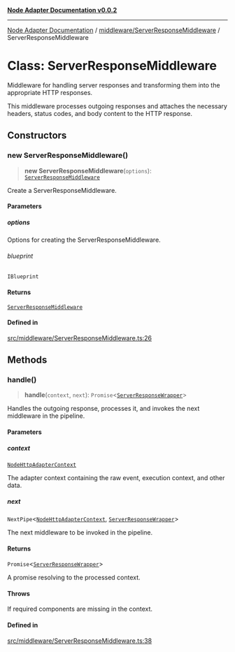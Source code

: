 [**Node Adapter Documentation v0.0.2**](../../../README.md)

***

[Node Adapter Documentation](../../../modules.md) / [middleware/ServerResponseMiddleware](../README.md) / ServerResponseMiddleware

# Class: ServerResponseMiddleware

Middleware for handling server responses and transforming them into the appropriate HTTP responses.

This middleware processes outgoing responses and attaches the necessary headers, status codes,
and body content to the HTTP response.

## Constructors

### new ServerResponseMiddleware()

> **new ServerResponseMiddleware**(`options`): [`ServerResponseMiddleware`](ServerResponseMiddleware.md)

Create a ServerResponseMiddleware.

#### Parameters

##### options

Options for creating the ServerResponseMiddleware.

###### blueprint

`IBlueprint`

#### Returns

[`ServerResponseMiddleware`](ServerResponseMiddleware.md)

#### Defined in

[src/middleware/ServerResponseMiddleware.ts:26](https://github.com/stonemjs/node-adapter/blob/3c6d11fbb2b43efd2628228369562f77db66c88f/src/middleware/ServerResponseMiddleware.ts#L26)

## Methods

### handle()

> **handle**(`context`, `next`): `Promise`\<[`ServerResponseWrapper`](../../../ServerResponseWrapper/classes/ServerResponseWrapper.md)\>

Handles the outgoing response, processes it, and invokes the next middleware in the pipeline.

#### Parameters

##### context

[`NodeHttpAdapterContext`](../../../declarations/interfaces/NodeHttpAdapterContext.md)

The adapter context containing the raw event, execution context, and other data.

##### next

`NextPipe`\<[`NodeHttpAdapterContext`](../../../declarations/interfaces/NodeHttpAdapterContext.md), [`ServerResponseWrapper`](../../../ServerResponseWrapper/classes/ServerResponseWrapper.md)\>

The next middleware to be invoked in the pipeline.

#### Returns

`Promise`\<[`ServerResponseWrapper`](../../../ServerResponseWrapper/classes/ServerResponseWrapper.md)\>

A promise resolving to the processed context.

#### Throws

If required components are missing in the context.

#### Defined in

[src/middleware/ServerResponseMiddleware.ts:38](https://github.com/stonemjs/node-adapter/blob/3c6d11fbb2b43efd2628228369562f77db66c88f/src/middleware/ServerResponseMiddleware.ts#L38)
